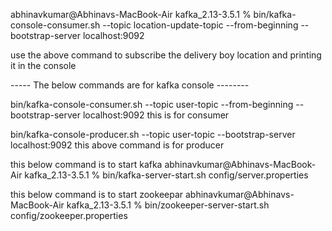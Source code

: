 abhinavkumar@Abhinavs-MacBook-Air kafka_2.13-3.5.1 % bin/kafka-console-consumer.sh --topic location-update-topic --from-beginning --bootstrap-server localhost:9092

use the above command to subscribe the delivery boy location and printing it in the console

----- The below commands are for kafka console --------

bin/kafka-console-consumer.sh --topic user-topic --from-beginning --bootstrap-server localhost:9092
this is for consumer

bin/kafka-console-producer.sh --topic user-topic --bootstrap-server localhost:9092
this above command is for producer


this below command is to start kafka
abhinavkumar@Abhinavs-MacBook-Air kafka_2.13-3.5.1 % bin/kafka-server-start.sh config/server.properties


this below command is to start zookeepar
abhinavkumar@Abhinavs-MacBook-Air kafka_2.13-3.5.1 % bin/zookeeper-server-start.sh config/zookeeper.properties
